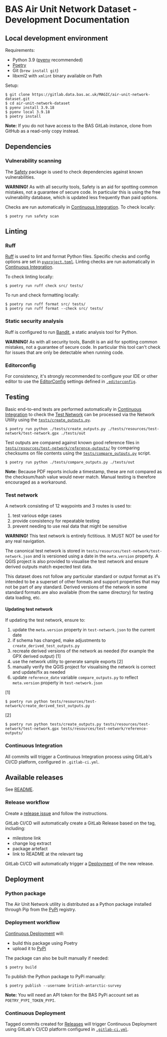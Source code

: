 # BAS Air Unit Network Dataset - Development Documentation

## Local development environment

Requirements:

* Python 3.9 ([pyenv](https://github.com/pyenv/pyenv) recommended)
* [Poetry](https://python-poetry.org/docs/#installation)
* Git (`brew install git`)
* libxml2 with `xmlint` binary available on Path

Setup:

```
$ git clone https://gitlab.data.bas.ac.uk/MAGIC/air-unit-network-dataset.git
$ cd air-unit-network-dataset
$ pyenv install 3.9.18
$ pyenv local 3.9.18
$ poetry install
```

**Note:** If you do not have access to the BAS GitLab instance, clone from GitHub as a read-only copy instead.

## Dependencies

### Vulnerability scanning

The [Safety](https://pypi.org/project/safety/) package is used to check dependencies against known vulnerabilities.

**WARNING!** As with all security tools, Safety is an aid for spotting common mistakes, not a guarantee of secure code.
In particular this is using the free vulnerability database, which is updated less frequently than paid options.

Checks are run automatically in [Continuous Integration](#continuous-integration). To check locally:

```
$ poetry run safety scan
```

## Linting

### Ruff

[Ruff](https://docs.astral.sh/ruff/) is used to lint and format Python files. Specific checks and config options are
set in [`pyproject.toml`](./pyproject.toml). Linting checks are run automatically in
[Continuous Integration](#continuous-integration).

To check linting locally:

```
$ poetry run ruff check src/ tests/
```

To run and check formatting locally:

```
$ poetry run ruff format src/ tests/
$ poetry run ruff format --check src/ tests/
```

### Static security analysis

Ruff is configured to run [Bandit](https://github.com/PyCQA/bandit), a static analysis tool for Python.

**WARNING!** As with all security tools, Bandit is an aid for spotting common mistakes, not a guarantee of secure code.
In particular this tool can't check for issues that are only be detectable when running code.

### Editorconfig

For consistency, it's strongly recommended to configure your IDE or other editor to use the
[EditorConfig](https://editorconfig.org/) settings defined in [`.editorconfig`](./.editorconfig).

## Testing

Basic end-to-end tests are performed automatically in [Continuous Integration](#continuous-integration) to check the
[Test Network](#test-network) can be processed via the Network Utility using the 
[`tests/create_outputs.py`](tests/create_outputs.py).

```
$ poetry run python ./tests/create_outputs.py ./tests/resources/test-network/test-network.gpx ./tests/out
```

Test outputs are compared against known good reference files in 
[`tests/resources/test-network/reference-outputs/`](tests/resources/test-network/reference-outputs) by
comparing checksums on file contents using the [`tests/compare_outputs.py`](tests/compare_outputs.py) script.

```
$ poetry run python ./tests/compare_outputs.py ./tests/out
```

**Note:** Because PDF reports include a timestamp, these are not compared as the checksum/hash value would never match.
Manual testing is therefore encouraged as a workaround.

### Test network

A network consisting of 12 waypoints and 3 routes is used to:

1. test various edge cases
2. provide consistency for repeatable testing
3. prevent needing to use real data that might be sensitive

**WARNING!** This test network is entirely fictitious. It MUST NOT be used for any real navigation.

The canonical test network is stored in `tests/resources/test-network/test-network.json` and is versioned using a date
in the `meta.version` property. A QGIS project is also provided to visualise the test network and ensure derived 
outputs match expected test data.

This dataset does not follow any particular standard or output format as it's intended to be a superset of other 
formats and support properties that may not be part of any standard. Derived versions of the network in some standard 
formats are also available (from the same directory) for testing data loading, etc.

#### Updating test network

If updating the test network, ensure to:

1. update the `meta.version` property in `test-network.json` to the current date
1. if schema has changed, make adjustments to `create_derived_test_outputs.py`
1. recreate derived versions of the network as needed (for example the GPX derived output) [1]
1. use the network utility to generate sample exports [2]
1. manually verify the QGIS project for visualising the network is correct and update/fix as needed
1. update `reference_date` variable `compare_outputs.py` to reflect `meta.version` property in `test-network.json`

[1]

```
$ poetry run python tests/resources/test-network/create_derived_test_outputs.py
```

[2]

```
$ poetry run python tests/create_outputs.py tests/resources/test-network/test-network.gpx tests/resources/test-network/reference-outputs/
```

### Continuous Integration

All commits will trigger a Continuous Integration process using GitLab's CI/CD platform, configured in `.gitlab-ci.yml`.

## Available releases

See [README](./README.md#releases).

### Release workflow

Create a [release issue](https://gitlab.data.bas.ac.uk/MAGIC/air-unit-network-dataset/-/issues/new?issue[title]=x.x.x%20release&issuable_template=release)
and follow the instructions.

GitLab CI/CD will automatically create a GitLab Release based on the tag, including:

- milestone link
- change log extract
- package artefact
- link to README at the relevant tag

GitLab CI/CD will automatically trigger a [Deployment](#deployment) of the new release.

## Deployment

### Python package

The Air Unit Network utility is distributed as a Python package installed through Pip from the
[PyPi](https://pypi.org/project/bas-air-unit-network-dataset/) registry.

### Deployment workflow

[Continuous Deployment](#continuous-deployment) will:

- build this package using Poetry
- upload it to [PyPi](https://pypi.org/project/flask-entra-auth/)

The package can also be built manually if needed:

```
$ poetry build
```

To publish the Python package to PyPi manually:

```
$ poetry publish --username british-antarctic-survey
```

**Note:** You will need an API token for the BAS PyPi account set as `POETRY_PYPI_TOKEN_PYPI`.

### Continuous Deployment

Tagged commits created for [Releases](./README.md#releases) will trigger Continuous Deployment using GitLab's
CI/CD platform configured in [`.gitlab-ci.yml`](./.gitlab-ci.yml).

